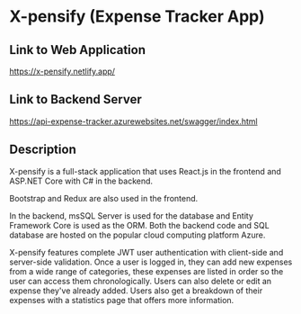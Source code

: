 # X-pensify (Expense Tracker App)

## Link to Web Application
https://x-pensify.netlify.app/



## Link to Backend Server
https://api-expense-tracker.azurewebsites.net/swagger/index.html



## Description
X-pensify is a full-stack application that uses React.js in the frontend and ASP.NET Core with C# in the backend. 

Bootstrap and Redux are also used in the frontend.

In the backend, msSQL Server is used for the database and Entity Framework Core is used as the ORM. Both the backend code and SQL database are hosted on the popular cloud computing platform Azure.

X-pensify features complete JWT user authentication with client-side and server-side validation. Once a user is logged in, they can add new expenses from a wide range of categories, these expenses are listed in order so the user can access them chronologically. Users can also delete or edit an expense they've already added. Users also get a breakdown of their expenses with a statistics page that offers more information.



